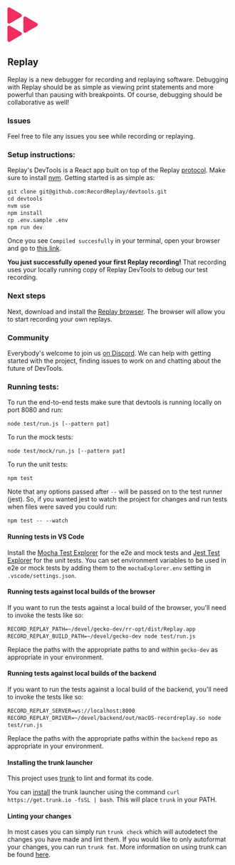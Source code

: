 ![](/public/images/logo.svg)

## Replay

Replay is a new debugger for recording and replaying software. Debugging with Replay should be as simple as viewing print statements and more powerful than pausing with breakpoints. Of course, debugging should be collaborative as well!

### Issues

Feel free to file any issues you see while recording or replaying.

### Setup instructions:

Replay's DevTools is a React app built on top of the Replay [protocol](https://www.notion.so/replayio/Protocol-d8e7b5f428594589ab60c42afad782c1). Make sure to install [nvm](https://github.com/nvm-sh/nvm#installing-and-updating). Getting started is as simple as:

```
git clone git@github.com:RecordReplay/devtools.git
cd devtools
nvm use
npm install
cp .env.sample .env
npm run dev
```

Once you see `Compiled succesfully` in your terminal, open your browser and go to [this link](http://localhost:8080/recording/d5ce272f-a3de-4af6-8943-2595cb54f1e3).

**You just successfully opened your first Replay recording!** That recording uses your locally running copy of Replay DevTools to debug our test recording.

### Next steps

Next, download and install the [Replay browser](https://www.replay.io/). The browser will allow you to start recording your own replays.

### Community

Everybody's welcome to join us [on Discord](https://replay.io/discord/). We can help with getting started with the project, finding issues to work on and chatting about the future of DevTools.

### Running tests:

To run the end-to-end tests make sure that devtools is running locally on port 8080 and run:

```
node test/run.js [--pattern pat]
```

To run the mock tests:

```
node test/mock/run.js [--pattern pat]
```

To run the unit tests:

```
npm test
```

Note that any options passed after `--` will be passed on to the test runner (jest). So, if you wanted jest to watch the project for changes and run tests when files were saved you could run:

```
npm test -- --watch
```

#### Running tests in VS Code

Install the [Mocha Test Explorer](https://marketplace.visualstudio.com/items?itemName=hbenl.vscode-mocha-test-adapter) for the e2e and mock tests and [Jest Test Explorer](https://marketplace.visualstudio.com/items?itemName=kavod-io.vscode-jest-test-adapter) for the unit tests.
You can set environment variables to be used in e2e or mock tests by adding them to the `mochaExplorer.env` setting in `.vscode/settings.json`.

#### Running tests against local builds of the browser

If you want to run the tests against a local build of the browser, you'll need to invoke the tests like so:

```
RECORD_REPLAY_PATH=~/devel/gecko-dev/rr-opt/dist/Replay.app RECORD_REPLAY_BUILD_PATH=~/devel/gecko-dev node test/run.js
```

Replace the paths with the appropriate paths to and within `gecko-dev` as appropriate in your environment.

#### Running tests against local builds of the backend

If you want to run the tests against a local build of the backend, you'll need to invoke the tests like so:

```
RECORD_REPLAY_SERVER=ws://localhost:8000 RECORD_REPLAY_DRIVER=~/devel/backend/out/macOS-recordreplay.so node test/run.js
```

Replace the paths with the appropriate paths within the `backend` repo as appropriate in your environment.

#### Installing the trunk launcher

This project uses [trunk](https://trunk.io) to lint and format its code.

You can [install](https://docs.trunk.io/getting-started) the trunk launcher using the command `curl https://get.trunk.io -fsSL | bash`. This will place `trunk` in your PATH.

#### Linting your changes

In most cases you can simply run `trunk check` which will autodetect the changes you have made and lint them.
If you would like to only autoformat your changes, you can run `trunk fmt`.
More information on using trunk can be found [here](https://docs.trunk.io/getting-started/usage).
